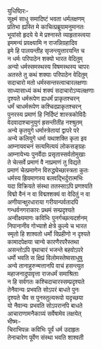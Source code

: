 युधिष्ठिरः-   
सूक्ष्मं साधु समादिष्टं भवता धर्मलक्षणम्  
प्रतिभा ह्यस्ति मे काचित्प्रब्रूयामनुमानतः  
भूयांसो हृदये ये मे प्रश्नास्ते व्याहृतास्त्वया  
इममन्यं प्रवक्ष्यामि न राजन्निग्रहादिव  
इमे हि पालयन्तीह सृजन्त्युत्तारयन्ति च  
न धर्मः परिपाठेन शक्यो भारत वेदितुम्  
अन्यो धर्मस्समस्थस्य विषमस्थस्य चापरः  
अतस्ते तु कथं शक्याः परिपाठेन वेदितुम्  
सदाचारो मतो धर्मस्सन्तस्त्वाचारलक्षणाः  
साध्यासाध्यं कथं शक्यं सदाचारोऽप्यलक्षणाः  
दृश्यते धर्मरूपेण ह्यधर्मं प्राकृतश्चरन्  
धर्मं चाधर्मरूपेण कश्चिदप्राकृतश्चरन्  
पुनरस्य प्रमाणं हि निर्दिष्टं शास्त्रकोविदैः  
वेदवादाश्चानुयुगं ह्रसन्तीतीह नश्श्रुतम्  
अन्ये कृतयुगे धर्मास्त्रेतायां द्वापरे परे  
अन्ये कलियुगे धर्मा यथाशक्ति कृता इव  
आम्नायवचनं सत्यमित्ययं लोकसङ्ग्रहः  
आम्नायेभ्यः पुनर्वेदाः प्रसृतास्सर्वतोमुखाः  
ते चेत्सर्वे प्रमाणं वै नाप्रमाणं तु विद्यते  
प्रमाणं चेत्प्रमाणेन विरुद्ध्येच्छास्त्रता कुतः  
धर्मस्य ह्रियमाणस्य बलवद्भिर्दुरात्मभिः  
यदा विक्रियते संस्था ततस्साऽपि प्रणश्यति  
विद्मो वैनं न वा विद्मश्शक्यं वा वेदितुं न वा  
अणीयान्क्षुरधाराया गरीयान्पर्वतादपि  
गन्धर्वनगराकारः प्रथमं सम्प्रदृश्यते  
अन्वीक्ष्यमाणः कविभिः पुनर्गच्छत्यदर्शनम्  
निपानानीव गोभ्याशे क्षेत्रे कुल्ये च भारत  
स्मृतो हि शाश्वतो धर्मो विप्रहीणो न दृश्यते  
कामादपेक्षया चान्ये कारणैरपरैस्तथा  
असन्तोऽपि वृथाचारं भजन्ते बहवोऽपरे  
धर्मो भवति स क्षिप्रं विलोमस्तेष्वसाधुषु  
अन्ये तानाहुरुन्मत्तानपि वाचं हसन्त्युत  
महाजनादुपावृत्ता राजधर्मं समाश्रिताः  
न हि सर्वगतः कश्चिदाचारस्सम्प्रदृश्यते  
तेनैवान्यः प्रभवति सोऽपरं बाधते पुनः  
दृश्यते चैव स पुनस्तुल्यरूपो यदृच्छया  
यो नैवान्यः प्रभवति सोऽपरानपि बाधते  
आचाराणामनैकाग्र्यं सर्वेषामेव लक्षयेत्  
भीष्मः-  
चिराभिपन्नः कविभिः पूर्वं धर्म उदाहृतः  
तेनाचारेण पूर्वेण संस्था भवति शाश्वती   
